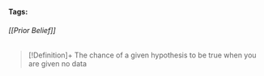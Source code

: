**Tags:** 
###### [[Prior Belief]]
> [!Definition]+
> The chance of a given hypothesis to be true when you are given no data

